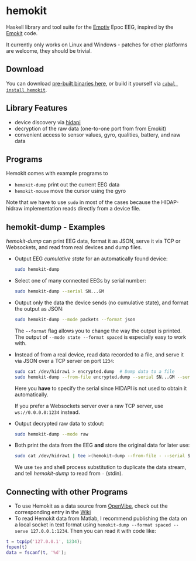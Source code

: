 hemokit
=======

Haskell library and tool suite for the [Emotiv](http://emotiv.com) Epoc EEG, inspired by the [Emokit](https://github.com/openyou/emokit) code.

It currently only works on Linux and Windows - patches for other platforms are welcome, they should be trivial.


Download
--------

You can download [pre-built binaries here](https://github.com/nh2/hemokit/releases), or build it yourself via [`cabal install hemokit`](http://hackage.haskell.org/package/hemokit).


Library Features
----------------

* device discovery via [hidapi](https://github.com/vahokif/haskell-hidapi)
* decryption of the raw data (one-to-one port from from Emokit)
* convenient access to sensor values, gyro, qualities, battery, and raw data


Programs
--------

Hemokit comes with example programs to

* `hemokit-dump` print out the current EEG data
* `hemokit-mouse` move the cursor using the gyro

Note that we have to use `sudo` in most of the cases because the HIDAP-hidraw implementation reads directly from a device file.


hemokit-dump - Examples
-----------------------

*hemokit-dump* can print EEG data, format it as JSON, serve it via TCP or Websockets, and read from real devices and dump files.


* Output EEG *cumulative state* for an automatically found device:

  ```bash
  sudo hemokit-dump
  ```

* Select one of many connected EEGs by serial number:

  ```bash
  sudo hemokit-dump --serial SN...GM
  ```

* Output only the data the device sends (no cumulative state), and format the output as JSON:

  ```bash
  sudo hemokit-dump --mode packets --format json
  ```

  The `--format` flag allows you to change the way the output is printed.
  The output of `--mode state --format spaced` is especially easy to work with.

* Instead of from a real device, read data recorded to a file, and serve it via JSON over a TCP server on port `1234`:

  ```bash
  sudo cat /dev/hidraw1 > encrypted.dump  # Dump data to a file
  sudo hemokit-dump --from-file encrypted.dump --serial SN...GM --serve 0.0.0.0:1234 --format json
  ```

  Here you **have** to specify the serial since HIDAPI is not used to obtain it automatically.

  If you prefer a Websockets server over a raw TCP server, use `ws://0.0.0.0:1234` instead.

* Output decrypted raw data to stdout:

  ```bash
  sudo hemokit-dump --mode raw
  ```

* Both print the data from the EEG **and** store the original data for later use:

  ```bash
  sudo cat /dev/hidraw1 | tee >(hemokit-dump --from-file - --serial SN...GM --format json) > encrypted.dump
  ```

  We use `tee` and shell process substitution to duplicate the data stream, and tell *hemokit-dump* to read from `-` (stdin).


Connecting with other Programs
------------------------------

* To use Hemokit as a data source from [OpenVibe](http://openvibe.inria.fr/), check out the corresponding entry in the [Wiki](https://github.com/nh2/hemokit/wiki)
* To read Hemokit data from Matlab, I recommend publishing the data on a local socket in text format using `hemokit-dump --format spaced --serve 127.0.0.1:1234`. Then you can read it with code like:

```matlab
t = tcpip('127.0.0.1', 1234);
fopen(t)
data = fscanf(t, '%d');
```
